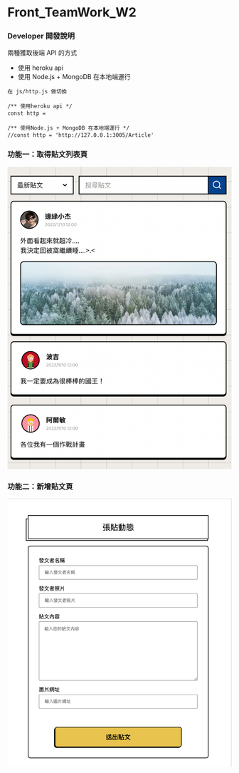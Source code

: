 # Front_TeamWork_W2

### Developer 開發說明

兩種獲取後端 API 的方式

- 使用 heroku api
- 使用 Node.js + MongoDB 在本地端運行

```
在 js/http.js 做切換

/** 使用heroku api */
const http =

/** 使用Node.js + MongoDB 在本地端運行 */
//const http = 'http://127.0.0.1:3005/Article'
```

### 功能一：取得貼文列表頁

![](image/list.png)

### 功能二：新增貼文頁

![](image/post.png)
